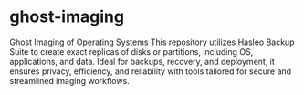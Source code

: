 # ghost-imaging
 Ghost Imaging of Operating Systems This repository utilizes Hasleo Backup Suite to create exact replicas of disks or partitions, including OS, applications, and data. Ideal for backups, recovery, and deployment, it ensures privacy, efficiency, and reliability with tools tailored for secure and streamlined imaging workflows.
